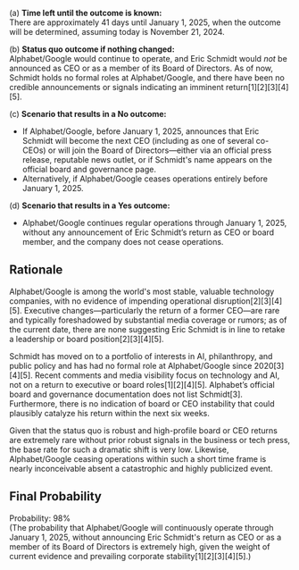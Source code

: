 (a) **Time left until the outcome is known:**  
There are approximately 41 days until January 1, 2025, when the outcome will be determined, assuming today is November 21, 2024.

(b) **Status quo outcome if nothing changed:**  
Alphabet/Google would continue to operate, and Eric Schmidt would *not* be announced as CEO or as a member of its Board of Directors. As of now, Schmidt holds no formal roles at Alphabet/Google, and there have been no credible announcements or signals indicating an imminent return[1][2][3][4][5].

(c) **Scenario that results in a No outcome:**  
- If Alphabet/Google, before January 1, 2025, announces that Eric Schmidt will become the next CEO (including as one of several co-CEOs) or will join the Board of Directors—either via an official press release, reputable news outlet, or if Schmidt's name appears on the official board and governance page.  
- Alternatively, if Alphabet/Google ceases operations entirely before January 1, 2025.

(d) **Scenario that results in a Yes outcome:**  
- Alphabet/Google continues regular operations through January 1, 2025, without any announcement of Eric Schmidt’s return as CEO or board member, and the company does not cease operations.

## Rationale

Alphabet/Google is among the world's most stable, valuable technology companies, with no evidence of impending operational disruption[2][3][4][5]. Executive changes—particularly the return of a former CEO—are rare and typically foreshadowed by substantial media coverage or rumors; as of the current date, there are none suggesting Eric Schmidt is in line to retake a leadership or board position[2][3][4][5].

Schmidt has moved on to a portfolio of interests in AI, philanthropy, and public policy and has had no formal role at Alphabet/Google since 2020[3][4][5]. Recent comments and media visibility focus on technology and AI, not on a return to executive or board roles[1][2][4][5]. Alphabet’s official board and governance documentation does not list Schmidt[3]. Furthermore, there is no indication of board or CEO instability that could plausibly catalyze his return within the next six weeks.

Given that the status quo is robust and high-profile board or CEO returns are extremely rare without prior robust signals in the business or tech press, the base rate for such a dramatic shift is very low. Likewise, Alphabet/Google ceasing operations within such a short time frame is nearly inconceivable absent a catastrophic and highly publicized event.

## Final Probability

Probability: 98%  
(The probability that Alphabet/Google will continuously operate through January 1, 2025, without announcing Eric Schmidt's return as CEO or as a member of its Board of Directors is extremely high, given the weight of current evidence and prevailing corporate stability[1][2][3][4][5].)